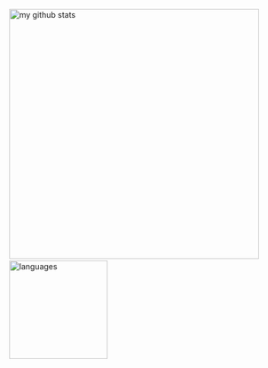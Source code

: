 <p align="left">
  <img src="https://github-readme-stats.vercel.app/api?username=goodStudyTnT&show_icons=true&theme=tokyonight" alt="my github stats" width="450"/>&nbsp;
  <img src="https://github-readme-stats.vercel.app/api/top-langs/?username=goodStudyTnT&layout=compact&theme=tokyonight" alt="languages" height="177">
</p>
<!--
**goodStudyTnT/goodStudyTnT** is a ✨ _special_ ✨ repository because its `README.md` (this file) appears on your GitHub profile.

Here are some ideas to get you started:

- 🔭 I’m currently working on ...
- 🌱 I’m currently learning ...
- 👯 I’m looking to collaborate on ...
- 🤔 I’m looking for help with ...
- 💬 Ask me about ...
- 📫 How to reach me: ...
- 😄 Pronouns: ...
- ⚡ Fun fact: ...
-->
